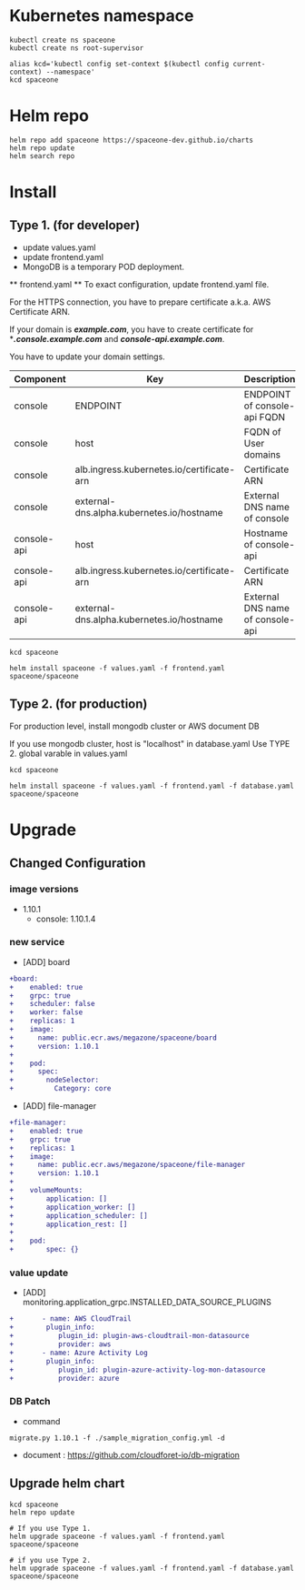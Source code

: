 # Kubernetes namespace

~~~
kubectl create ns spaceone
kubectl create ns root-supervisor

alias kcd='kubectl config set-context $(kubectl config current-context) --namespace'
kcd spaceone
~~~

# Helm repo

~~~
helm repo add spaceone https://spaceone-dev.github.io/charts
helm repo update
helm search repo
~~~

# Install

## Type 1. (for developer)
* update values.yaml
* update frontend.yaml
* MongoDB is a temporary POD deployment.

** frontend.yaml **
To exact configuration, update frontend.yaml file.

For the HTTPS connection, you have to prepare certificate a.k.a. AWS Certificate ARN.

If your domain is ***example.com***, you have to create certificate for ****.console.example.com*** and ***console-api.example.com***.


You have to update your domain settings.

| Component |	Key 				| Description |
| --- 		| --- 				| --- |
| console	| ENDPOINT 			| ENDPOINT of console-api FQDN |
| console	| host				| FQDN of User domains |
| console	| alb.ingress.kubernetes.io/certificate-arn |  Certificate ARN |
| console 	| external-dns.alpha.kubernetes.io/hostname | External DNS name of console	|
| console-api	| host				| Hostname of console-api |
| console-api	| alb.ingress.kubernetes.io/certificate-arn |  Certificate ARN |
| console-api	| external-dns.alpha.kubernetes.io/hostname | External DNS name of console-api	|

~~~
kcd spaceone

helm install spaceone -f values.yaml -f frontend.yaml spaceone/spaceone

~~~


## Type 2. (for production)

For production level, install mongodb cluster or AWS document DB

If you use mongodb cluster,
host is "localhost" in database.yaml
Use TYPE 2. global varable in values.yaml

~~~
kcd spaceone

helm install spaceone -f values.yaml -f frontend.yaml -f database.yaml spaceone/spaceone

~~~

# Upgrade
## Changed Configuration
### image versions
- 1.10.1
    - console: 1.10.1.4

### new service
- [ADD] board
```diff
+board:
+    enabled: true
+    grpc: true
+    scheduler: false
+    worker: false
+    replicas: 1
+    image:
+      name: public.ecr.aws/megazone/spaceone/board
+      version: 1.10.1
+
+    pod:
+      spec:
+        nodeSelector:
+          Category: core
```
- [ADD] file-manager
```diff
+file-manager:
+    enabled: true
+    grpc: true
+    replicas: 1
+    image:
+      name: public.ecr.aws/megazone/spaceone/file-manager
+      version: 1.10.1
+
+    volumeMounts:
+        application: []
+        application_worker: []
+        application_scheduler: []
+        application_rest: []
+
+    pod:
+        spec: {}
```

### value update
- [ADD] monitoring.application_grpc.INSTALLED_DATA_SOURCE_PLUGINS
```diff
+       - name: AWS CloudTrail
+        plugin_info:
+           plugin_id: plugin-aws-cloudtrail-mon-datasource
+           provider: aws
+       - name: Azure Activity Log
+        plugin_info:
+           plugin_id: plugin-azure-activity-log-mon-datasource
+           provider: azure
```

### DB Patch
- command 
```shell
migrate.py 1.10.1 -f ./sample_migration_config.yml -d
```
- document : https://github.com/cloudforet-io/db-migration

## Upgrade helm chart

~~~
kcd spaceone
helm repo update

# If you use Type 1.
helm upgrade spaceone -f values.yaml -f frontend.yaml spaceone/spaceone

# if you use Type 2.
helm upgrade spaceone -f values.yaml -f frontend.yaml -f database.yaml spaceone/spaceone
~~~
